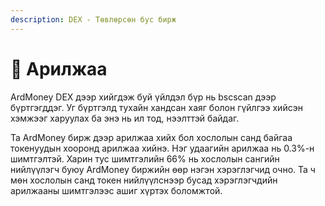 ```yaml
---
description: DEX - Төвлөрсөн бус бирж
---
```


# 🔄 Арилжаа

ArdMoney DEX дээр хийгдэж буй үйлдэл бүр нь bscscan дээр бүртгэгддэг. Уг бүртгэлд тухайн хандсан хаяг болон гүйлгээ хийсэн хэмжээг харуулах ба энэ нь ил тод, нээлттэй байдаг.&#x20;

Та ArdMoney бирж дээр арилжаа хийх бол хослолын санд байгаа токенуудын хооронд арилжаа хийнэ. Нэг удаагийн арилжаа нь 0.3%-н шимтгэлтэй. Харин тус шимтгэлийн 66% нь хослолын сангийн нийлүүлэгч буюу ArdMoney биржийн өөр нэгэн хэрэглэгчид очно. Та ч мөн хослолын санд токен нийлүүлснээр бусад хэрэглэгчдийн арилжааны шимтгэлээс ашиг хүртэх боломжтой.&#x20;
